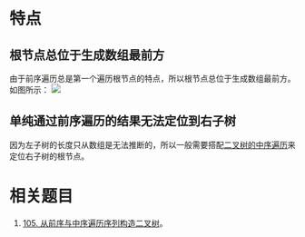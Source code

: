 # 特点
## 根节点总位于生成数组最前方
由于前序遍历总是第一个遍历根节点的特点，所以根节点总位于生成数组最前方。如图所示：
![](Pasted%20image%2020230311122455.png)
## 单纯通过前序遍历的结果无法定位到右子树
因为左子树的长度只从数组是无法推断的，所以一般需要搭配[二叉树的中序遍历](二叉树的中序遍历.md)来定位右子树的根节点。

# 相关题目
1. [105. 从前序与中序遍历序列构造二叉树](105.%20从前序与中序遍历序列构造二叉树.md)。